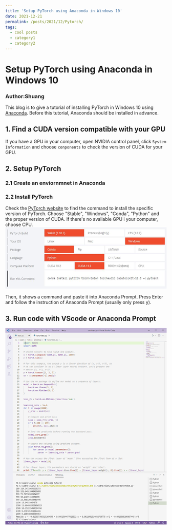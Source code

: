 ```yaml
---
title: 'Setup PyTorch using Anaconda in Windows 10'
date: 2021-12-21
permalink: /posts/2021/12/Pytorch/
tags:
  - cool posts
  - category1
  - category2
---
```


# Setup PyTorch using Anaconda in Windows 10

### Author:Shuang

This blog is to give a tutorial of installing PyTorch in Windows 10 using [Anaconda](https://www.anaconda.com/). Before this tutorial, Anaconda should be installed in advance. 

## 1. Find a CUDA version compatible with your GPU
If you have a GPU in your computer, open NVIDIA control panel, click `System Information` and choose `conponents` to check the version of CUDA for your GPU. 

## 2. Setup PyTorch
### 2.1 Create an enviornmnet in Anaconda

### 2.2 Install PyTorch
Check the [PyTorch website](https://pytorch.org/get-started/locally/) to find the command to install the specific version of PyTorch. 
Choose "Stable", "Windows", "Conda", "Python" and the proper version of CUDA. If there's no avaliable GPU i your computer, choose CPU.
![PyTorch](https://github.com/nishuang83/nishuang83.github.io/blob/master/images/pytorch1.JPG)

Then, it shows a command and paste it into Anaconda Prompt. 
Press Enter and follow the instruction of Anaconda Prompt (usually only press y).

## 3. Run code with VScode or Anaconda Prompt
![VScodeRun](https://github.com/nishuang83/nishuang83.github.io/blob/master/images/post-images/2021-12-21-pytorch/VScodeRun.PNG)
